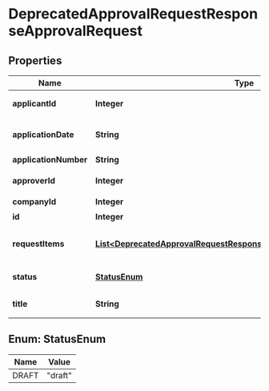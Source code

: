 

# DeprecatedApprovalRequestResponseApprovalRequest

## Properties

Name | Type | Description | Notes
------------ | ------------- | ------------- | -------------
**applicantId** | **Integer** | 申請者のユーザーID | 
**applicationDate** | **String** | 申請日 (yyyy-mm-dd) | 
**applicationNumber** | **String** | 申請No. | 
**approverId** | **Integer** | 承認者のユーザーID | 
**companyId** | **Integer** | 事業所ID | 
**id** | **Integer** | 各種申請ID | 
**requestItems** | [**List&lt;DeprecatedApprovalRequestResponseApprovalRequestRequestItems&gt;**](DeprecatedApprovalRequestResponseApprovalRequestRequestItems.md) | 各種申請の項目一覧（配列） | 
**status** | [**StatusEnum**](#StatusEnum) | 申請ステータス | 
**title** | **String** | 申請タイトル | 



## Enum: StatusEnum

Name | Value
---- | -----
DRAFT | &quot;draft&quot;



